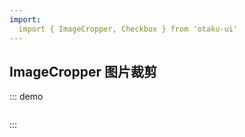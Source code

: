 ```yaml
---
import: 
  import { ImageCropper, Checkbox } from 'otaku-ui'
---
```


## ImageCropper 图片裁剪

::: demo

```tsx

```
:::
